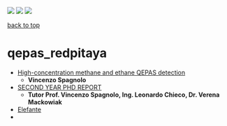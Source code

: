 [![](https://img.shields.io/badge/organization-The--101--project-blue.svg)](https://github.com/The-101-project) 
[![](https://img.shields.io/badge/remote-Lock_In_Amplifier_Review-green.svg)](https://github.com/The-101-project/LockInAmplifierReview) 
[![](https://img.shields.io/badge/local-F:\prj\electronics\Lock_In_Amplifier_Review-orange.svg)](https://github.com/soldering-channel)

[back to top](README.md)

# qepas_redpitaya


* [High-concentration methane and ethane QEPAS detection](https://www.sciencedirect.com/science/article/pii/S2213597922000192)
  - **Vincenzo Spagnolo**
* [SECOND YEAR PHD REPORT](https://dottorato.fisica.uniba.it/wp-content/uploads/2018/03/Elefante-Relazione.pdf)
  - **Tutor Prof. Vincenzo Spagnolo, Ing. Leonardo Chieco, Dr. Verena Mackowiak**
* [Elefante](https://dottorato.fisica.uniba.it/wp-content/uploads/2018/03/Elefante-Relazione.pdf) 
*  


